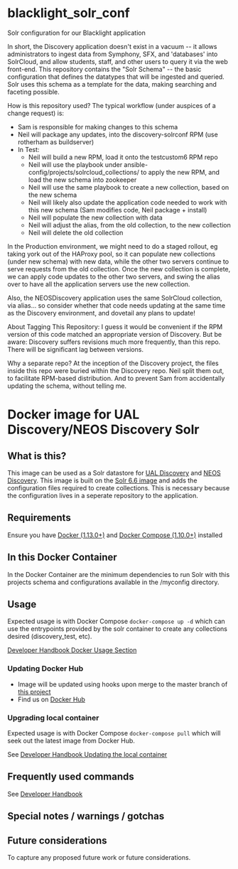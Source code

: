 # blacklight_solr_conf
Solr configuration for our Blacklight application

In short, the Discovery application doesn't exist in a vacuum -- it allows administrators to ingest data from Symphony, 
SFX, and 'databases' into SolrCloud, and allow students, staff, and other users to query it via the web front-end.  This repository
contains the "Solr Schema" -- the basic configuration that defines the datatypes that will be ingested and queried.  Solr uses
this schema as a template for the data, making searching and faceting possible.

How is this repository used?
The typical workflow (under auspices of a change request) is:
- Sam is responsible for making changes to this schema
- Neil will package any updates, into the discovery-solrconf RPM (use rotherham as buildserver)
- In Test: 
  - Neil will build a new RPM, load it onto the testcustom6 RPM repo
  - Neil will use the playbook under ansible-config/projects/solrcloud_collections/ to apply the new RPM, and load the new schema 
  into zookeeper
  - Neil will use the same playbook to create a new collection, based on the new schema
  - Neil will likely also update the application code needed to work with this new schema (Sam modifies code, Neil package + install)
  - Neil will populate the new collection with data
  - Neil will adjust the alias, from the old collection, to the new collection
  - Neil will delete the old collection

In the Production environment, we might need to do a staged rollout, eg taking york out of the HAProxy pool, so it can populate
new collections (under new schema) with new data, while the other two servers continue to serve requests from the old collection.
Once the new collection is complete, we can apply code updates to the other two servers, and swing the alias over to have all
the application servers use the new collection. 

Also, the NEOSDiscovery application uses the same SolrCloud collection, via alias... so consider whether that code needs updating
at the same time as the Discovery environment, and dovetail any plans to update!

About Tagging This Repository:
I guess it would be convenient if the RPM version of this code matched an appropriate version of Discovery.
But be aware: Discovery suffers revisions much more frequently, than this repo.  There will be significant lag between versions.

Why a separate repo?
At the inception of the Discovery project, the files inside this repo were buried within the Discovery repo. Neil split them out, 
to facilitate RPM-based distribution.  And to prevent Sam from accidentally updating the schema, without telling me.

# Docker image for UAL Discovery/NEOS Discovery Solr


## What is this?

This image can be used as a Solr datastore for [UAL Discovery](https://github.com/ualbertalib/discovery) and [NEOS Discovery](https://github.com/ualbertalib/neosdiscovery). This image is built on the [Solr 6.6 image](https://hub.docker.com/_/solr/) and adds the configuration files required to create collections. This is necessary because the configuration lives in a seperate repository to the application.

## Requirements


Ensure you have [Docker (1.13.0+)](https://docs.docker.com/engine/installation/) and 
[Docker Compose (1.10.0+)](https://docs.docker.com/compose/install/) installed


## In this Docker Container

In the Docker Container are the minimum dependencies to run Solr with this projects schema and configurations available in the /myconfig directory.


## Usage

Expected usage is with Docker Compose `docker-compose up -d` which can use the entrypoints
provided by the solr container to create any collections
desired (discovery_test, etc).

[Developer Handbook Docker Usage Section](https://github.com/ualbertalib/Developer-Handbook/tree/master/Docker#docker-usage)

### Updating Docker Hub

* Image will be updated using hooks upon merge to the master branch of [this project](https://github.com/ualbertalib/blacklight_solr_conf)
* Find us on [Docker Hub](https://hub.docker.com/r/ualbertalib/blacklight_solr_conf/)

### Upgrading local container

Expected usage is with Docker Compose `docker-compose pull` which will seek out the latest
image from Docker Hub.

See [Developer Handbook Updating the local container](https://github.com/ualbertalib/Developer-Handbook/tree/master/Docker#updating-local-container)

## Frequently used commands

See [Developer Handbook](https://github.com/ualbertalib/Developer-Handbook/tree/master/Docker#frequently-used-commands)

## Special notes / warnings / gotchas




## Future considerations

To capture any proposed future work or future considerations.
